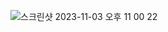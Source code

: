 ![스크린샷 2023-11-03 오후 11 00 22](https://github.com/codingTest-study-group/coding-study/assets/112863029/a85cb07c-05c4-4b1c-8fc7-5ce404d8bdf7)